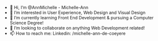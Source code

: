 - 👋 Hi, I’m @AnnMichelle - Michelle-Ann 
- 👀 I’m interested in User Experience, Web Design and Visual Design
- 🌱 I’m currently learning Front End Development & pursuing a Computer Science Degree!
- 💞️ I’m looking to collaborate on anything Web Development related!
- 📫 How to reach me: Linkedin: /michelle-ann-de-coeyere
